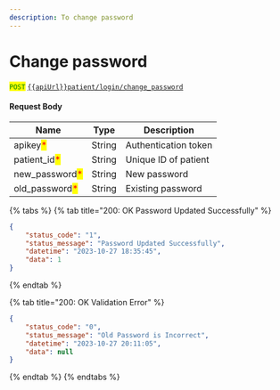 ```yaml
---
description: To change password
---
```


# Change password

<mark style="color:green;">`POST`</mark> [`{{apiUrl}}patient/login/change_password`](https://api.evitalrx.in/v1/patient/login/change_password)

#### Request Body

| Name                                            | Type   | Description          |
| ----------------------------------------------- | ------ | -------------------- |
| apikey<mark style="color:red;">\*</mark>        | String | Authentication token |
| patient\_id<mark style="color:red;">\*</mark>   | String | Unique ID of patient |
| new\_password<mark style="color:red;">\*</mark> | String | New password         |
| old\_password<mark style="color:red;">\*</mark> | String | Existing password    |

{% tabs %}
{% tab title="200: OK Password Updated Successfully" %}
```json
{
    "status_code": "1",
    "status_message": "Password Updated Successfully",
    "datetime": "2023-10-27 18:35:45",
    "data": 1
}
```
{% endtab %}

{% tab title="200: OK Validation Error" %}
```json
{
    "status_code": "0",
    "status_message": "Old Password is Incorrect",
    "datetime": "2023-10-27 20:11:05",
    "data": null
}
```
{% endtab %}
{% endtabs %}


